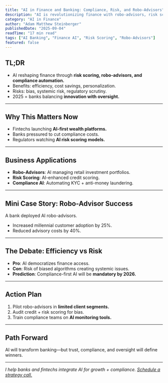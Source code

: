 ```yaml
---
title: "AI in Finance and Banking: Compliance, Risk, and Robo-Advisors"
description: "AI is revolutionizing finance with robo-advisors, risk scoring, and compliance automation. Learn the opportunities and challenges."
category: "AI in Finance"
author: "Adam Matthew Steinberger"
publishedDate: "2025-09-04"
readTime: "17 min read"
tags: ["AI Banking", "Finance AI", "Risk Scoring", "Robo-Advisors"]
featured: false
---
```


## TL;DR
- AI reshaping finance through **risk scoring, robo-advisors, and compliance automation.**  
- Benefits: efficiency, cost savings, personalization.  
- Risks: bias, systemic risk, regulatory scrutiny.  
- 2025 = banks balancing **innovation with oversight.**  

---

## Why This Matters Now

- Fintechs launching **AI-first wealth platforms.**  
- Banks pressured to cut compliance costs.  
- Regulators watching **AI risk scoring models.**  

---

## Business Applications

- **Robo-Advisors**: AI managing retail investment portfolios.  
- **Risk Scoring**: AI-enhanced credit scoring.  
- **Compliance AI**: Automating KYC + anti-money laundering.  

---

## Mini Case Story: Robo-Advisor Success

A bank deployed AI robo-advisors.  
- Increased millennial customer adoption by 25%.  
- Reduced advisory costs by 40%.  

---

## The Debate: Efficiency vs Risk

- **Pro**: AI democratizes finance access.  
- **Con**: Risk of biased algorithms creating systemic issues.  
- **Prediction**: Compliance-first AI will be **mandatory by 2026.**  

---

## Action Plan

1. Pilot robo-advisors in **limited client segments.**  
2. Audit credit + risk scoring for bias.  
3. Train compliance teams on **AI monitoring tools.**  

---

## Path Forward

AI will transform banking—but trust, compliance, and oversight will define winners.  

---

*I help banks and fintechs integrate AI for growth + compliance. [Schedule a strategy call.](/services/ai-consulting)*
